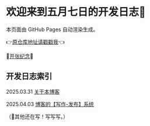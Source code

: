 # 欢迎来到五月七日的开发日志🥰

本页面由 GitHub Pages 自动渲染生成。

👉[原仓库地址请戳戳我](https://github.com/fivsevn/fivsevn-devlog)👈

🎉[开张纪念](openinglog.md)🎊


## 开发日志索引
2025.03.31 [关于本博客](content/post-about-the-blog.md)  
  
2025.04.03 [博客的【写作-发布】系统](content/system-writing-and-deployment.md)  

（🐷其他还在写！写写写。）  
